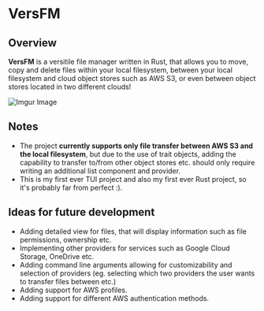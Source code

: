 # VersFM

## Overview

**VersFM** is a versitile file manager written in Rust, that allows you to move, copy and delete files within your local filesystem, between your local filesystem and cloud object stores such as AWS S3, or even between object stores located in two different clouds!

![Imgur Image](https://imgur.com/vPps0GZ.gif)

## Notes

- The project **currently supports only file transfer between AWS S3 and the local filesystem**, but due to the use of trait objects, adding the capability to transfer to/from other object stores etc. should only require writing an additional list component and provider. 
- This is my first ever TUI project and also my first ever Rust project, so it's probably far from perfect :).

## Ideas for future development

- Adding detailed view for files, that will display information such as file permissions, ownership etc.
- Implementing other providers for services such as Google Cloud Storage, OneDrive etc.
- Adding command line arguments allowing for customizability and selection of providers (eg. selecting which two providers the user wants to transfer files between etc.)
- Adding support for AWS profiles.
- Adding support for different AWS authentication methods.
